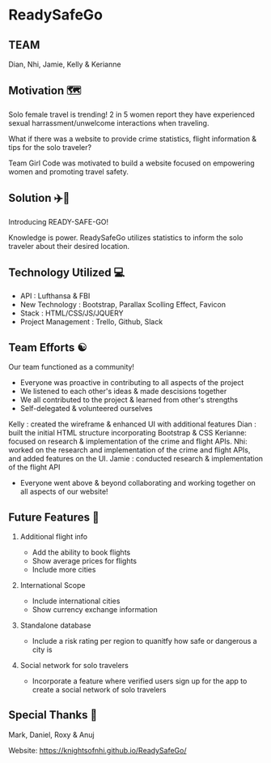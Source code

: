 # ReadySafeGo

## TEAM <GIRL CODE/>

Dian, Nhi, Jamie, Kelly & Kerianne

## Motivation 🗺

Solo female travel is trending! 2 in 5 women report they have experienced sexual harrassment/unwelcome interactions when traveling.

What if there was a website to provide crime statistics, flight information & tips for the solo traveler?

Team Girl Code was motivated to build a website focused on empowering women and promoting travel safety.

## Solution ✈️🔐

Introducing READY-SAFE-GO!

Knowledge is power. ReadySafeGo utilizes statistics to inform the solo traveler about their desired location.

## Technology Utilized 💻

* API : Lufthansa & FBI
* New Technology : Bootstrap, Parallax Scolling Effect, Favicon
* Stack : HTML/CSS/JS/JQUERY
* Project Management : Trello, Github, Slack

## Team Efforts ☯️

Our team functioned as a community!

* Everyone was proactive in contributing to all aspects of the project
* We listened to each other's ideas & made descisions together
* We all contributed to the project & learned from other's strengths
* Self-delegated & volunteered ourselves

Kelly : created the wireframe & enhanced UI with additional features
Dian : built the initial HTML structure incorporating Bootstrap & CSS
Kerianne: focused on research & implementation of the crime and flight APIs.
Nhi: worked on the research and implementation of the crime and flight APIs, and added features on the UI.
Jamie : conducted research & implementation of the flight API

* Everyone went above & beyond collaborating and working together on all aspects of our website!

## Future Features 🔮

1. Additional flight info
    * Add the ability to book flights
    * Show average prices for flights
    * Include more cities

2. International Scope
    * Include international cities
    * Show currency exchange information

3. Standalone database
    * Include a risk rating per region to quanitfy how safe or dangerous a city is

4. Social network for solo travelers
    * Incorporate a feature where verified users sign up for the app to create a social network of solo travelers

## Special Thanks 🙌

Mark, Daniel, Roxy & Anuj

Website:
https://knightsofnhi.github.io/ReadySafeGo/